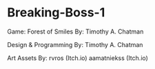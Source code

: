 # Breaking-Boss-1
Game: Forest of Smiles
By: Timothy A. Chatman

Design & Programming By:
 Timothy A. Chatman

Art Assets By: 
rvros (Itch.io)
aamatniekss (Itch.io)
